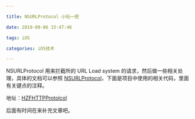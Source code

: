 ```yaml
---

title: NSURLProtocol 小玩一把

date: 2019-09-06 15:47:46

tags: iOS

categories: iOS技术

---
```


NSURLProtocol 用来拦截所的 URL Load system 的请求，然后做一些相关处理，具体的文档可以参照 [NSURLProtocol](https://nshipster.cn/nsurlprotocol/)，下面是项目中使用的相关代码，里面有关键点的注释。

地址：[HZFHTTPProtolcol](https://github.com/huangzhifei/HZFHTTPProtolcol)

后面有时间在来补充文章吧。